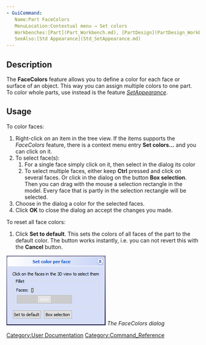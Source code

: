 ```yaml
---
- GuiCommand:
   Name:Part FaceColors
   MenuLocation:Contextual menu → Set colors
   Workbenches:[Part](Part_Workbench.md), [PartDesign](PartDesign_Workbench.md)
   SeeAlso:[Std Appearance](Std_SetAppearance.md)
---
```


## Description

The **FaceColors** feature allows you to define a color for each face or surface of an object. This way you can assign multiple colors to one part. To color whole parts, use instead is the feature *[SetAppearance](Std_SetAppearance.md)*.

## Usage

To color faces:

1.  Right-click on an item in the tree view. If the items supports the *FaceColors* feature, there is a context menu entry **Set colors\...** and you can click on it.
2.  To select face(s):
    1.  For a single face simply click on it, then select in the dialog its color
    2.  To select multiple faces, either keep **Ctrl** pressed and click on several faces.
        Or click in the dialog on the button **Box selection**. Then you can drag with the mouse a selection rectangle in the model. Every face that is partly in the selection rectangle will be selected.
3.  Choose in the dialog a color for the selected faces.
4.  Click **OK** to close the dialog an accept the changes you made.

To reset all face colors:

1.  Click **Set to default**. This sets the colors of all faces of the part to the default color. The button works instantly, i.e. you can not revert this with the **Cancel** button.

![](images/Part_FaceColors-dialog.png ) *The FaceColors dialog*




  

[Category:User Documentation](Category:User_Documentation.md) [Category:Command\_Reference](Category:Command_Reference.md)

